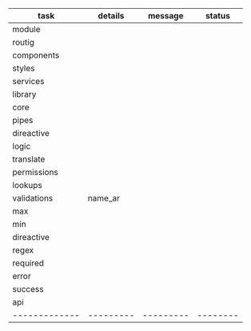  | task          | details   | message   | status   |
 |---------------|-----------|-----------|----------|
 | module        |           |           |          |
 | routig        |           |           |          |
 | components    |           |           |          |
 | styles        |           |           |          |
 | services      |           |           |          |
 | library       |           |           |          |
 | core          |           |           |          |
 | pipes         |           |           |          |
 | direactive    |           |           |          |
 | logic         |           |           |          |
 | translate     |           |           |          |
 | permissions   |           |           |          |
 | lookups       |           |           |          |
 | validations   | name_ar   |           |          |
 | max           |           |           |          |
 | min           |           |           |          |
 | direactive    |           |           |          |
 | regex         |           |           |          |
 | required      |           |           |          |
 | error         |           |           |          |
 | success       |           |           |          |
 | api           |           |           |          |
 | ------------- | --------- | --------- | -------- |